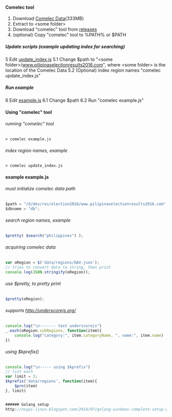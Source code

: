 #### Comelec tool
1. Download [Comelec Data](https://googledrive.com/host/0Bwosw2dzmzRdZkp2eWwyZC03dGs)(333MB)
2. Extract to \<some folder\>
3. Download "comelec" tool from [releases](https://github.com/noypi/election2016/tree/master/releases)
4. (optional) Copy "comelec" tool to %PATH% or $PATH

##### Update scripts (example updating index for searching)
5 Edit [update_index.js](https://github.com/noypi/election2016/blob/master/comelec/cmd/comelec/update_index.js)
5.1 Change $path to "\<some folder\>/www.pilipinaselectionresults2016.com", where \<some folder\> is the location of the Comelec Data
5.2 (Optional) index region names "comelec update_index.js" 


##### Run example
6 Edit [example.js](https://github.com/noypi/election2016/blob/master/comelec/cmd/comelec/example.js)
6.1 Change $path
6.2 Run "comelec example.js"


#### Using "comelec" tool
###### running "comelec" tool
```
> comelec example.js
```

###### index region names, example
```
> comelec update_index.js
```

#### example example.js
###### must initialize comelec data path
```javascript
$path = "/d/dev/res/election2016/www.pilipinaselectionresults2016.com";
$dbname = "db";
```

###### search region names, example
```javascript
$pretty( $search("philippines") );
```

###### acquiring comelec data
```javascript
var oRegion = $('data/regions/OAV.json');
// tries to convert data to string, then print
console.log(JSON.stringify(oRegion));
```

###### use $pretty, to pretty print
```javascript
$pretty(oRegion);
```

###### supports http://underscorejs.org/
```javascript
console.log("\n------- test underscorejs")
_.each(oRegion.subRegions, function(item){
	console.log("category:", item.categoryName, ", name:", item.name)
})
```

###### using $kprefix()
```javascript
console.log("\n----- using $kprefix")
// list each
var limit = 3;
$kprefix('data/regions', function(item){
	$prn(item)
}, limit)


###### Golang setup
http://noypi-linux.blogspot.com/2014/07/golang-windows-complete-setup-guide.html
